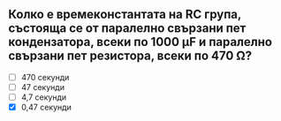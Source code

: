 ## Колко е времеконстантата на RC група, състояща се от паралелно свързани пет кондензатора, всеки по 1000 μF и паралелно свързани пет резистора, всеки по 470 Ω?

<!-- Верният отговор е отбелязан с [X] -->

- [ ] 470 секунди
- [ ] 47 секунди
- [ ] 4,7 секунди
- [X] 0,47 секунди
